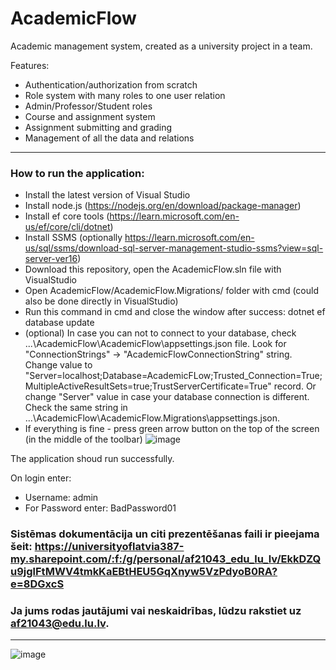 # AcademicFlow
Academic management system, created as a university project in a team.

Features:
- Authentication/authorization from scratch
- Role system with many roles to one user relation
- Admin/Professor/Student roles
- Course and assignment system
- Assignment submitting and grading
- Management of all the data and relations

----

### How to run the application:
- Install the latest version of Visual Studio
- Install node.js (https://nodejs.org/en/download/package-manager)
- Install ef core tools (https://learn.microsoft.com/en-us/ef/core/cli/dotnet)
- Install SSMS (optionally https://learn.microsoft.com/en-us/sql/ssms/download-sql-server-management-studio-ssms?view=sql-server-ver16)
- Download this repository, open the AcademicFlow.sln file with VisualStudio
- Open AcademicFlow/AcademicFlow.Migrations/ folder with cmd (could also be done directly in VisualStudio)
- Run this command in cmd and close the window after success: dotnet ef database update
- (optional) In case you can not to connect to your database, check ...\AcademicFlow\AcademicFlow\appsettings.json file. Look for "ConnectionStrings" -> "AcademicFlowConnectionString" string. 
Change value to "Server=localhost;Database=AcademicFLow;Trusted_Connection=True;MultipleActiveResultSets=true;TrustServerCertificate=True" record. Or change "Server" value in case your database connection is different.
Check the same string in ...\AcademicFlow\AcademicFlow.Migrations\appsettings.json.
- If everything is fine - press green arrow button on the top of the screen (in the middle of the toolbar) ![image](https://github.com/C-Coretex/AcademicFlow/assets/145047860/d7009ef3-d010-4a82-9923-8c9c5db5e479)



The application shoud run successfully.

On login enter:
- Username: admin
- For Password enter: BadPassword01

### Sistēmas dokumentācija un citi prezentēšanas faili ir pieejama šeit: https://universityoflatvia387-my.sharepoint.com/:f:/g/personal/af21043_edu_lu_lv/EkkDZQu9jglFtMWV4tmkKaEBtHEU5GqXnyw5VzPdyoB0RA?e=8DGxcS

### Ja jums rodas jautājumi vai neskaidrības, lūdzu rakstiet uz af21043@edu.lu.lv.


----

![image](https://github.com/C-Coretex/AcademicFlow/assets/44605873/5a918857-c054-4487-9ba6-2d3b86b2bc37)

